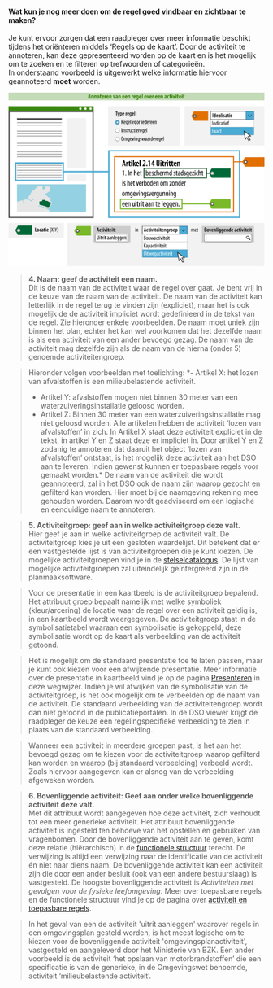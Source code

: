 ﻿#### Wat kun je nog meer doen om de regel goed vindbaar en zichtbaar te maken?

Je kunt ervoor zorgen dat een raadpleger over meer informatie beschikt tijdens
het oriënteren middels ‘Regels op de kaart’. Door de activiteit te
annoteren, kan deze gepresenteerd worden op de kaart en is het mogelijk om te
zoeken en te filteren op trefwoorden of categorieën.  
In onderstaand voorbeeld is uitgewerkt welke informatie hiervoor geannoteerd
**moet** worden.

![](media/7103RegelActiviteitBasis.png)

>   **4. Naam: geef de activiteit een naam.**  
>   Dit is de naam van de activiteit waar de regel over gaat. Je
>   bent vrij in de keuze van de naam van de activiteit. De naam van de activiteit kan
>   letterlijk in de regel terug te vinden zijn (expliciet), maar het is ook mogelijk
>   de de activiteit impliciet wordt gedefinieerd in de tekst van de regel. Zie hieronder
>   enkele voorbeelden. De naam moet uniek zijn binnen het plan, echter het kan wel voorkomen 
>   dat het dezelfde naam is als een activiteit van een ander bevoegd gezag. De naam van 
>   de activiteit mag dezelfde zijn als de naam van de hierna (onder 5) genoemde activiteitengroep.

>   Hieronder volgen voorbeelden met toelichting:
>   *- Artikel X: het lozen van afvalstoffen is een milieubelastende activiteit.
>   - Artikel Y: afvalstoffen mogen niet binnen 30 meter van een waterzuiveringsinstallatie geloosd worden. 
>   - Artikel Z: Binnen 30 meter van een waterzuiveringsinstallatie mag niet geloosd worden.
>   Alle artikelen hebben de activiteit ‘lozen van afvalstoffen’ in zich. In Artikel X staat 
>   deze activiteit expliciet in de tekst, in artikel Y en Z staat deze er impliciet in. 
>   Door artikel Y en Z zodanig te annoteren dat daaruit het object ‘lozen van afvalstoffen’ 
>   ontstaat, is het mogelijk deze activiteit aan het DSO aan te leveren. Indien gewenst 
>   kunnen er toepasbare regels voor gemaakt worden.*
>   De naam van de activiteit die wordt geannoteerd, zal in het DSO ook de naam zijn waarop
>   gezocht en gefilterd kan worden. Hier moet bij de naamgeving rekening mee gehouden worden.
>   Daarom wordt geadviseerd om een logische en eenduidige naam te annoteren.

>   **5. Activiteitgroep: geef aan in welke activiteitgroep deze
>   valt.**  
>   Hier geef je aan in welke activiteitgroep de activiteit valt. De
>   activiteitgroep kies je uit een gesloten waardelijst. Dit betekent dat
>   er een vastgestelde lijst is van activiteitgroepen die je kunt kiezen.
>   De mogelijke activiteitgroepen vind je in de
>   [stelselcatalogus](https://stelselcatalogus.omgevingswet.overheid.nl/waardelijstenpagina).
>   De lijst van mogelijke activiteitgroepen zal uiteindelijk geïntergreerd
>   zijn in de planmaaksoftware.

>   Voor de presentatie in een kaartbeeld is de activiteitgroep bepalend.
>   Het attribuut groep bepaalt namelijk met welke symboliek (kleur/arcering) de
>   locatie waar de regel over een activiteit geldig is, in een kaartbeeld wordt
>   weergegeven. De activiteitgroep staat in de symbolisatietabel waaraan
>   een symbolisatie is gekoppeld, deze symbolisatie wordt op de kaart als
>   verbeelding van de activiteit getoond. 

>   Het is mogelijk om de standaard presentatie toe te laten passen, maar je
>   kunt ook kiezen voor een afwijkende presentatie. Meer informatie over de
>   presentatie in kaartbeeld vind je op de pagina [Presenteren](/presenteren)
>   in deze wegwijzer. Indien je wil afwijken van de symbolisatie
>   van de activiteitgroep, is het ook mogelijk om te verbeelden op de 
>   naam van de activiteit. De standaard verbeelding van de activiteitengroep 
>   wordt dan niet getoond in de publicatieportalen. In de DSO viewer krijgt 
>   de raadpleger de keuze een regelingspecifieke verbeelding te zien in plaats 
>   van de standaard verbeelding.

>   Wanneer een activiteit in meerdere groepen past, is het aan het bevoegd gezag 
>   om te kiezen voor de activiteitgroep waarop gefilterd kan worden en waarop (bij 
>   standaard verbeelding) verbeeld wordt. Zoals hiervoor aangegeven kan er 
>   alsnog van de verbeelding afgeweken worden.

>   **6. Bovenliggende activiteit: Geef aan onder welke bovenliggende activiteit deze valt.**  
>   Met dit attribuut wordt aangegeven hoe deze activiteit, zich verhoudt tot een meer generieke 
>   activiteit. Het attribuut bovenliggende activiteit is ingesteld ten behoeve van het opstellen 
>   en gebruiken van vragenbomen. Door de bovenliggende activiteit aan te geven, komt deze
>   relatie (hiërarchisch) in de [functionele structuur](https://pre.omgevingswet.overheid.nl/registratie-toepasbare-regels/) 
>   terecht.  De verwijzing is altijd een verwijzing naar de identificatie van de activiteit én niet naar diens naam. 
>   De bovenliggende activiteit kan een activiteit zijn die door een ander besluit 
>   (ook van een andere bestuurslaag) is vastgesteld. De hoogste bovenliggende activiteit is 
>   *Activiteiten met gevolgen voor de fysieke leefomgeving*. Meer over toepasbare regels en de 
>   functionele structuur vind je op de pagina over [activiteit en toepasbare regels](https://wegwijzerstoptpod.nl/hoe-maak-ik-een-regel-over-een-activiteit/activiteit-en-toepasbare-regels). 

>   In het geval van een de activiteit 'uitrit aanleggen' waarover regels in een omgevingsplan gesteld worden,
>   is het meest logische om te kiezen voor de bovenliggende activiteit 'omgevingsplanactiviteit', 
>   vastgesteld en aangeleverd door het Ministerie van BZK. Een ander voorbeeld is de activiteit 
>   ‘het opslaan van motorbrandstoffen’ die een specificatie is van de generieke, in
>   de Omgevingswet benoemde, activiteit ‘milieubelastende activiteit’.
